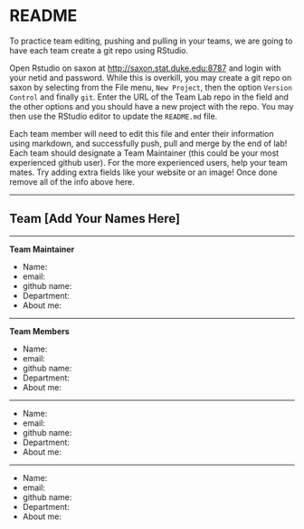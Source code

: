 # README 

To practice team editing, pushing and pulling in your teams, we are going to have each team create a git repo  using RStudio.

Open Rstudio on saxon at http://saxon.stat.duke.edu:8787 and login with your netid and password.
While this is overkill, you may create a git repo on saxon by selecting from the File menu, `New Project`, then the option `Version Control` and finally `git`.  Enter the URL of the Team Lab repo in the field and the other options and you should have a new project with the repo.   You may then use the RStudio editor to update the `README.md` file.

Each team member will need to edit this file and enter their information using markdown, and successfully push, pull and merge by the end of lab!  Each team should designate a Team Maintainer  (this could be your most experienced github user).
For the more experienced users, help your team mates.   Try adding extra fields like your website or an image!  Once done remove all of the info above here.

---

## Team [Add Your Names Here] 

---

**Team Maintainer**  

* Name: 
* email:
* github name:
* Department:
* About me: 

---

**Team Members**

* Name: 
* email: 
* github name:
* Department:
* About me: 

---

* Name:
* email:
* github name:
* Department:
* About me: 

---

* Name:
* email:
* github name:
* Department:
* About me: 

